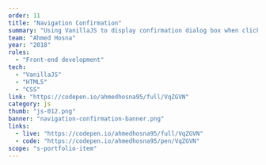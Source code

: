 ```yaml
---
order: 11
title: "Navigation Confirmation"
summary: "Using VanillaJS to display confirmation dialog box when clicking on a link."
team: "Ahmed Hosna"
year: "2018"
roles:
  - "Front-end development"
tech:
  - "VanillaJS"
  - "HTML5"
  - "CSS"
link: "https://codepen.io/ahmedhosna95/full/VqZGVN"
category: js
thumb: "js-012.png"
banner: "navigation-confirmation-banner.png"
links:
  - live: "https://codepen.io/ahmedhosna95/full/VqZGVN"
  - code: "https://codepen.io/ahmedhosna95/pen/VqZGVN"
scope: "s-portfolio-item"
---
```

